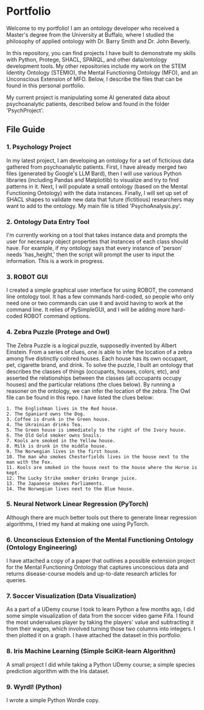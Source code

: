 # Portfolio

Welcome to my portfolio! I am an ontology developer who received a Master's degree from the University at Buffalo, where I studied the philosophy of applied ontology with Dr. Barry Smith and Dr. John Beverly.

In this repository, you can find projects I have built to demonstrate my skills with Python, Protege, SHACL, SPARQL, and other data/ontology development tools. My other repositories include my work on the STEM Identity Ontology (STEMIO), the Mental Functioning Ontology (MFO), and an Unconscious Extension of MFO. Below, I describe the files that can be found in this personal portfolio.

My current project is manipulating some AI generated data about psychoanalytic patients, described below and found in the folder 'PsychProject'.

## File Guide

### 1. Psychology Project

In my latest project, I am developing an ontology for a set of ficticious data gathered from psychoanalytic patients. First, I have already merged two files (generated by Google's LLM Bard), then I will use various Python libraries (including Pandas and Matplotlib) to visualize and try to find patterns in it. Next, I will populate a small ontology (based on the Mental Functioning Ontology) with the data instances. Finally, I will set up set of SHACL shapes to validate new data that future (fictitious) researchers may want to add to the ontology. My main file is titled 'PsychoAnalysis.py'.

### 2. Ontology Data Entry Tool

I'm currently working on a tool that takes instance data and prompts the user for necessary object properties that instances of each class should have. For example, if my ontology says that every instance of 'person' needs 'has_height,' then the script will prompt the user to input the information. This is a work in progress.

### 3. ROBOT GUI

I created a simple graphical user interface for using ROBOT, the command line ontology tool. It has a few commands hard-coded, so people who only need one or two commands can use it and avoid having to work at the command line. It relies of PySimpleGUI, and I will be adding more hard-coded ROBOT command options.

### 4. Zebra Puzzle (Protege and Owl)

The Zebra Puzzle is a logical puzzle, supposedly invented by Albert Einstein. From a series of clues, one is able to infer the location of a zebra among five distinctly colored houses. Each house has its own occupant, pet, cigarette brand, and drink. To solve the puzzle, I built an ontology that describes the classes of things (occupants, houses, colors, etc), and asserted the relationships between the classes (all occupants occupy houses) and the particular relations (the clues below). By running a reasoner on the ontology, we can infer the location of the zebra. The Owl file can be found in this repo. I have listed the clues below:

```
1. The Englishman lives in the Red house.
2. The Spaniard owns the Dog.
3. Coffee is drunk in the Green house.
4. The Ukrainian drinks Tea.
5. The Green house is immediately to the right of the Ivory house.
6. The Old Gold smoker owns Snails.
7. Kools are smoked in the Yellow house.
8. Milk is drunk in the middle house.
9. The Norwegian lives in the first house.
10. The man who smokes Chesterfields lives in the house next to the man with the Fox.
11. Kools are smoked in the house next to the house where the Horse is kept.
12. The Lucky Strike smoker drinks Orange juice.
13. The Japanese smokes Parliaments.
14. The Norwegian lives next to the Blue house.
```

### 5. Neural Network Linear Regression (PyTorch)

Although there are much better tools out there to generate linear regression algorithms, I tried my hand at making one using PyTorch.

### 6. Unconscious Extension of the Mental Functioning Ontology (Ontology Engineering)

I have attached a copy of a paper that outlines a possible extension project for the Mental Functioning Ontology that captures unconscious data and returns disease-course models and up-to-date research articles for queries.

### 7. Soccer Visualization (Data Visualization)

As a part of a UDemy course I took to learn Python a few months ago, I did some simple visualization of data from the soccer video game Fifa. I found the most undervalues player by taking the players' value and subtracting it from their wages, which involved turning those two columns into integers. I then plotted it on a graph. I have attached the dataset in this portfolio.

### 8. Iris Machine Learning (Simple SciKit-learn Algorithm)

A small project I did while taking a Python UDemy course; a simple species prediction algorithm with the Iris dataset.

### 9. Wyrdl! (Python)

I wrote a simple Python Wordle copy.
